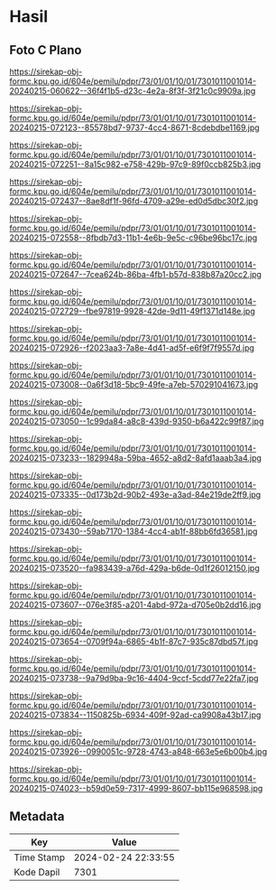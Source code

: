 # Hasil

## Foto C Plano

https://sirekap-obj-formc.kpu.go.id/604e/pemilu/pdpr/73/01/01/10/01/7301011001014-20240215-060622--36f4f1b5-d23c-4e2a-8f3f-3f21c0c9909a.jpg

https://sirekap-obj-formc.kpu.go.id/604e/pemilu/pdpr/73/01/01/10/01/7301011001014-20240215-072123--85578bd7-9737-4cc4-8671-8cdebdbe1169.jpg

https://sirekap-obj-formc.kpu.go.id/604e/pemilu/pdpr/73/01/01/10/01/7301011001014-20240215-072251--8a15c982-e758-429b-97c9-89f0ccb825b3.jpg

https://sirekap-obj-formc.kpu.go.id/604e/pemilu/pdpr/73/01/01/10/01/7301011001014-20240215-072437--8ae8df1f-96fd-4709-a29e-ed0d5dbc30f2.jpg

https://sirekap-obj-formc.kpu.go.id/604e/pemilu/pdpr/73/01/01/10/01/7301011001014-20240215-072558--8fbdb7d3-11b1-4e6b-9e5c-c96be96bc17c.jpg

https://sirekap-obj-formc.kpu.go.id/604e/pemilu/pdpr/73/01/01/10/01/7301011001014-20240215-072647--7cea624b-86ba-4fb1-b57d-838b87a20cc2.jpg

https://sirekap-obj-formc.kpu.go.id/604e/pemilu/pdpr/73/01/01/10/01/7301011001014-20240215-072729--fbe97819-9928-42de-9d11-49f1371d148e.jpg

https://sirekap-obj-formc.kpu.go.id/604e/pemilu/pdpr/73/01/01/10/01/7301011001014-20240215-072926--f2023aa3-7a8e-4d41-ad5f-e6f9f7f9557d.jpg

https://sirekap-obj-formc.kpu.go.id/604e/pemilu/pdpr/73/01/01/10/01/7301011001014-20240215-073008--0a6f3d18-5bc9-49fe-a7eb-570291041673.jpg

https://sirekap-obj-formc.kpu.go.id/604e/pemilu/pdpr/73/01/01/10/01/7301011001014-20240215-073050--1c99da84-a8c8-439d-9350-b6a422c99f87.jpg

https://sirekap-obj-formc.kpu.go.id/604e/pemilu/pdpr/73/01/01/10/01/7301011001014-20240215-073233--1829948a-59ba-4652-a8d2-8afd1aaab3a4.jpg

https://sirekap-obj-formc.kpu.go.id/604e/pemilu/pdpr/73/01/01/10/01/7301011001014-20240215-073335--0d173b2d-90b2-493e-a3ad-84e219de2ff9.jpg

https://sirekap-obj-formc.kpu.go.id/604e/pemilu/pdpr/73/01/01/10/01/7301011001014-20240215-073430--59ab7170-1384-4cc4-ab1f-88bb6fd36581.jpg

https://sirekap-obj-formc.kpu.go.id/604e/pemilu/pdpr/73/01/01/10/01/7301011001014-20240215-073520--fa983439-a76d-429a-b6de-0d1f26012150.jpg

https://sirekap-obj-formc.kpu.go.id/604e/pemilu/pdpr/73/01/01/10/01/7301011001014-20240215-073607--076e3f85-a201-4abd-972a-d705e0b2dd16.jpg

https://sirekap-obj-formc.kpu.go.id/604e/pemilu/pdpr/73/01/01/10/01/7301011001014-20240215-073654--0709f94a-6865-4b1f-87c7-935c87dbd57f.jpg

https://sirekap-obj-formc.kpu.go.id/604e/pemilu/pdpr/73/01/01/10/01/7301011001014-20240215-073738--9a79d9ba-9c16-4404-9ccf-5cdd77e22fa7.jpg

https://sirekap-obj-formc.kpu.go.id/604e/pemilu/pdpr/73/01/01/10/01/7301011001014-20240215-073834--1150825b-6934-409f-92ad-ca9908a43b17.jpg

https://sirekap-obj-formc.kpu.go.id/604e/pemilu/pdpr/73/01/01/10/01/7301011001014-20240215-073926--0990051c-9728-4743-a848-663e5e6b00b4.jpg

https://sirekap-obj-formc.kpu.go.id/604e/pemilu/pdpr/73/01/01/10/01/7301011001014-20240215-074023--b59d0e59-7317-4999-8607-bb115e968598.jpg


## Metadata

| Key        | Value               |
| ---------- | ------------------- |
| Time Stamp | 2024-02-24 22:33:55 |
| Kode Dapil | 7301                |



